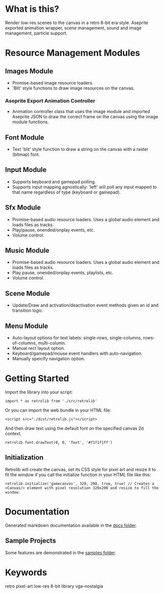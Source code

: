 # What is this?

Render low-res scenes to the canvas in a retro 8-bit era style.  Aseprite exported animation wrapper, scene management, sound and image management, particle support.

# Resource Management Modules

## Images Module

- Promise-based image resource loaders.
- 'Blit' style functions to draw image resources on the canvas.

### Aseprite Export Animation Controller

- Animation controller class that uses the image module and imported Aseprite JSON to draw the correct frame on the canvas using the image module functions.

## Font Module

- Text 'blit' style function to draw a string on the canvas with a raster (bitmap) font.

## Input Module

- Supports keyboard and gamepad polling.
- Supports input mapping agnostically: 'left' will poll any input mapped to that name regardless of type (keyboard or gamepad).

## Sfx Module

- Promise-based audio resource loaders.  Uses a global audio element and loads files as tracks.
- Play/pause, onended/onplay events, etc.
- Volume control.

## Music Module

- Promise-based audio resource loaders.  Uses a global audio element and loads files as tracks.
- Play pause, onended/onplay events, playlists, etc.
- Volume control.

## Scene Module

- Update/Draw and activation/deactivation event methods given an id and transition logic.

## Menu Module

- Auto-layout options for text labels: single-rows, single-columns, rows-of-columns, multi-column.
- Manual rect layout option.
- Keyboard/gamepad/mouse event handlers with auto-navigation.
- Manually speicify navigation option.

# Getting Started

Import the library into your script:

```
import * as retrolib from './src/retrolib'
```

Or you can import the web bundle in your HTML file:
```
<script src="./dist/retrolib.js"></script>
```

And then draw text using the default font on the specified canvas 2d context.

```
retrolib.font.drawText(0, 0, 'Text', '#f1f1f1ff')
```

## Initialization

Retrolib will create the canvas, set its CSS style for pixel art and resize it to fit the window
if you call the initialize function in your HTML file like this:
```
retrolib.initialize('gamecanvas', 320, 200, true, true) // Creates a <Canvas/> element with pixel resolution 320x200 and resize to fill the window.
```

# Documentation

Generated markdown documentation available in the [docs folder](./docs/modules.md).

## Sample Projects

Some features are demonstrated in the [samples folder](./src/samples/).

# Keywords

retro pixel-art low-res 8-bit library vga-nostalgia

